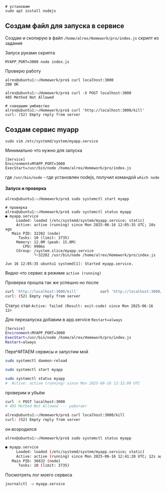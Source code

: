 
```
# установим
sudo apt install nodejs
```
## Создам файл для запуска в сервисе

Создам и скопирую в файл `/home/alrex/Homework/pro/index.js` скрипт из задания

Запуск руками скрипта
```
MYAPP_PORT=3000 node index.js
```

Проверю работу
```
alrex@ubuntu1:~/Homework/pro$ curl localhost:3000
200 OK

alrex@ubuntu1:~/Homework/pro$ curl -X POST localhost:3000
405 Method Not Allowed

# совершим умбивство
alrex@ubuntu1:~/Homework/pro$ curl 'http://localhost:3000/kill'
curl: (52) Empty reply from server
```

## Создам сервис myapp

```
sudo vim /etc/systemd/system/myapp.service
```
Минимально что нужно для запуска

```
[Service]
Environment=MYAPP_PORT=3000
ExecStart=/usr/bin/node /home/alrex/Homework/pro/index.js
```
где `/usr/bin/node` - где установлен nodejs, получил командой `which node`

#### Запуск и проверка

```
alrex@ubuntu1:~/Homework/pro$ sudo systemctl start myapp

# проверка
alrex@ubuntu1:~/Homework/pro$ sudo systemctl status myapp
● myapp.service
     Loaded: loaded (/etc/systemd/system/myapp.service; static)
     Active: active (running) since Mon 2025-06-16 12:05:35 UTC; 10s ago
   Main PID: 32202 (node)
      Tasks: 10 (limit: 3735)
     Memory: 12.0M (peak: 15.0M)
        CPU: 990ms
     CGroup: /system.slice/myapp.service
             └─32202 /usr/bin/node /home/alrex/Homework/pro/index.js

Jun 16 12:05:35 ubuntu1 systemd[1]: Started myapp.service.
```
Видно что сервис в режиме `active (running)`

Проверка прошла так же успешно но после
```bash
curl 'http://localhost:3000/kill'          curl 'http://localhost:3000/kill'
curl: (52) Empty reply from server
```

Статус стал `Active: failed (Result: exit-code) since Mon 2025-06-16 12>`


Для перезапуска добавим в app.service `Restart=always`
```bash
[Service]
Environment=MYAPP_PORT=3000
ExecStart=/usr/bin/node /home/alrex/Homework/pro/index.js
Restart=always
```
ПереЧИТАЕМ сервисы и запустим мой 
```bash
sudo systemctl daemon-reload

sudo systemctl start myapp

sudo systemctl status myapp
#  Active: active (running) since Mon 2025-06-16 12:32:09 UTC
```
проверим и убьём

```bash
curl -X POST localhost:3000
# 405 Method Not Allowed --- работает

alrex@ubuntu1:~/Homework/pro$ curl localhost:3000/kill
curl: (52) Empty reply from server
```
он возродился
```bash
alrex@ubuntu1:~/Homework/pro$ sudo systemctl status myapp

● myapp.service
     Loaded: loaded (/etc/systemd/system/myapp.service; static)
     Active: active (running) since Mon 2025-06-16 12:41:28 UTC; 12s ago
   Main PID: 36632 (node)
      Tasks: 10 (limit: 3735)
```

Посмотреть лог моего сервиса
```bash
journalctl -u myapp.service
```



